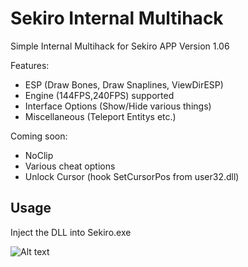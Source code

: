 # Sekiro Internal Multihack

<!--- [![Build status] --->

Simple Internal Multihack for Sekiro APP Version 1.06


Features:
* ESP (Draw Bones, Draw Snaplines, ViewDirESP)
* Engine (144FPS,240FPS) supported
* Interface Options (Show/Hide various things)
* Miscellaneous (Teleport Entitys etc.)

Coming soon:
* NoClip
* Various cheat options
* Unlock Cursor (hook SetCursorPos from user32.dll)

## Usage

Inject the DLL into Sekiro.exe

![Alt text](https://i.imgur.com/NNgEOV8.png)
